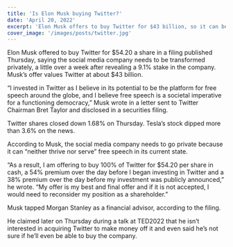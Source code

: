```yaml
---
title: 'Is Elon Musk buying Twitter?'
date: 'April 20, 2022'
excerpt: 'Elon Musk offers to buy Twitter for $43 billion, so it can be transformed as private company'
cover_image: '/images/posts/twitter.jpg'
---
```



Elon Musk offered to buy Twitter for $54.20 a share in a filing published Thursday, saying the social media company needs to be transformed privately, a little over a week after revealing a 9.1% stake in the company. Musk’s offer values Twitter at about $43 billion.

“I invested in Twitter as I believe in its potential to be the platform for free speech around the globe, and I believe free speech is a societal imperative for a functioning democracy,” Musk wrote in a letter sent to Twitter Chairman Bret Taylor and disclosed in a securities filing.

Twitter shares closed down 1.68% on Thursday. Tesla’s stock dipped more than 3.6% on the news.

According to Musk, the social media company needs to go private because it can “neither thrive nor serve” free speech in its current state.

“As a result, I am offering to buy 100% of Twitter for $54.20 per share in cash, a 54% premium over the day before I began investing in Twitter and a 38% premium over the day before my investment was publicly announced,” he wrote. “My offer is my best and final offer and if it is not accepted, I would need to reconsider my position as a shareholder.”

Musk tapped Morgan Stanley as a financial advisor, according to the filing.

He claimed later on Thursday during a talk at TED2022 that he isn’t interested in acquiring Twitter to make money off it and even said he’s not sure if he’ll even be able to buy the company.


